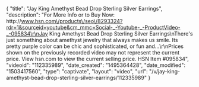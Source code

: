 {
    "title": "Jay King Amethyst Bead Drop Sterling Silver Earrings",
    "description": "For More Info or to Buy Now: http:\/\/www.hsn.com\/products\/seo\/8293324?rdr=1&sourceid=youtube&cm_mmc=Social-_-Youtube-_-ProductVideo-_-095834\r\nJay King Amethyst Bead Drop Sterling Silver Earrings\nThere's just something about amethyst jewelry that always makes us smile. Its pretty purple color can be chic and sophisticated, or fun and...\r\nPrices shown on the previously recorded video may not represent the current price.  View hsn.com to view the current selling price. HSN Item #095834",
    "videoid": "112335989",
    "date_created": "1495364428",
    "date_modified": "1503417560",
    "type": "captivate",
    "layout": "video",
    "url": "\/v\/jay-king-amethyst-bead-drop-sterling-silver-earrings\/112335989"
}